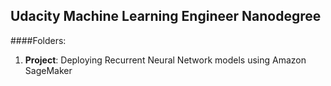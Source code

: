 ## Udacity Machine Learning Engineer Nanodegree

####Folders: 
1. **Project**: Deploying Recurrent Neural Network models using Amazon SageMaker
